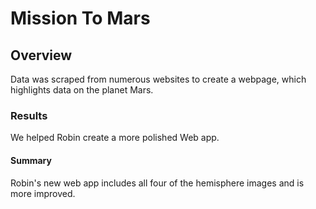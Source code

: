 # Mission To Mars

## Overview
Data was scraped from numerous websites to create a webpage, which highlights data on the planet Mars.  

### Results 
We helped Robin create a more polished Web app. 

#### Summary
Robin's new web app includes all four of the hemisphere images and is more improved.

